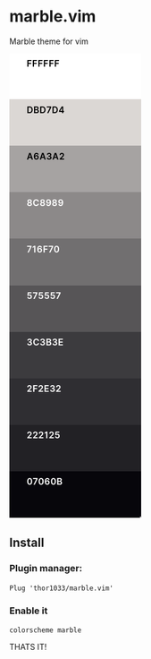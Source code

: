 # marble.vim
Marble theme for vim

![Colours](./colours.png)

## Install

### Plugin manager:
```
Plug 'thor1033/marble.vim'
```

### Enable it
```
colorscheme marble
```

THATS IT!
